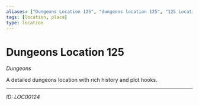 ```yaml
---
aliases: ["Dungeons Location 125", "dungeons location 125", "125 Location Dungeons"]
tags: [location, place]
type: location
---
```


# Dungeons Location 125

*Dungeons*

A detailed dungeons location with rich history and plot hooks.

---
*ID: LOC00124*